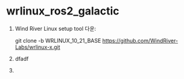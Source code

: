 # wrlinux_ros2_galactic

1. Wind River Linux setup tool 다운:

    git clone -b WRLINUX_10_21_BASE https://github.com/WindRiver-Labs/wrlinux-x.git
   
3. dfadf
4. 
